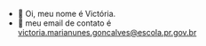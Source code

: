 - 👋 Oi, meu nome é Victória.
- 👀 meu email de contato é victoria.marianunes.goncalves@escola.pr.gov.br

